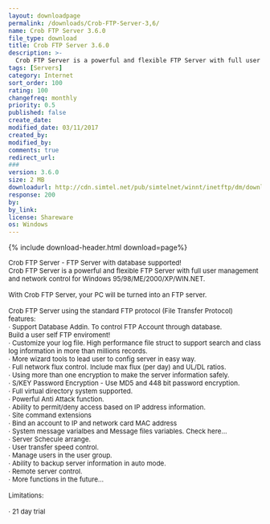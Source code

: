 ```yaml
---
layout: downloadpage
permalink: /downloads/Crob-FTP-Server-3,6/
name: Crob FTP Server 3.6.0
file_type: download
title: Crob FTP Server 3.6.0
description: >-
  Crob FTP Server is a powerful and flexible FTP Server with full user management and network control for Windows 95/98/ME/2000/XP/WIN.NET.
tags: [Servers]
category: Internet
sort_order: 100
rating: 100
changefreq: monthly
priority: 0.5
published: false
create_date:
modified_date: 03/11/2017
created_by:
modified_by:
comments: true
redirect_url:
###
version: 3.6.0
size: 2 MB
downloadurl: http://cdn.simtel.net/pub/simtelnet/winnt/inetftp/dm/download crobftpserver_en_ins.exe.exe
response: 200
by:
by_link:
license: Shareware
os: Windows
---
```


{% include download-header.html download=page%}

<p style="fix-download-text !important">
<p><font size="2">Crob FTP Server - FTP Server with database supported! <br />
Crob FTP Server is a powerful and flexible FTP Server with full user management and network control for Windows 95/98/ME/2000/XP/WIN.NET. <br />
<br />
With Crob FTP Server, your PC will be turned into an FTP server. <br />
<br />
Crob FTP Server using the standard FTP protocol (File Transfer Protocol) features: <br />
· Support Database Addin. To control FTP Account through database. <br />
Build a user self FTP enviroment! <br />
· Customize your log file. High performance file struct to support search and class log information in more than millions records. <br />
· More wizard tools to lead user to config server in easy way. <br />
· Full network flux control. Include max flux (per day) and UL/DL ratios. <br />
· Using more than one encryption to make the server information safely. <br />
· S/KEY Password Encryption - Use MD5 and 448 bit password encryption. <br />
· Full virtual directory system supported. <br />
· Powerful Anti Attack function. <br />
· Ability to permit/deny access based on IP address information. <br />
· Site command extensions <br />
· Bind an account to IP and network card MAC address <br />
· System message varialbes and Message files variables. Check here... <br />
· Server Schecule arrange. <br />
· User transfer speed control. <br />
· Manage users in the user group. <br />
· Ability to backup server information in auto mode. <br />
· Remote server control. <br />
· More functions in the future... <br />
<br />
Limitations: <br />
<br />
· 21 day trial</font></p></p>
